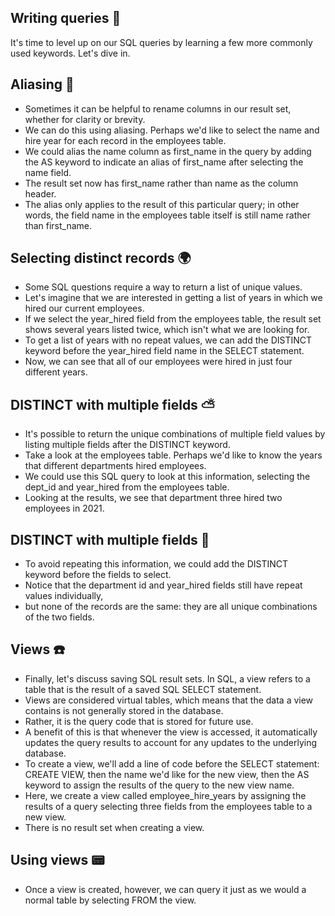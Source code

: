 ## Writing queries :tulip:
It's time to level up on our SQL queries by learning a few more commonly used keywords. Let's dive in.

## Aliasing :maple_leaf:
- Sometimes it can be helpful to rename columns in our result set, whether for clarity or brevity.
- We can do this using aliasing. Perhaps we'd like to select the name and hire year for each record in the employees table.
- We could alias the name column as first_name in the query by adding the AS keyword to indicate an alias of first_name after selecting the name field.
- The result set now has first_name rather than name as the column header.
- The alias only applies to the result of this particular query; in other words, the field name in the employees table itself is still name rather than first_name.

## Selecting distinct records :earth_africa:
- Some SQL questions require a way to return a list of unique values.
- Let's imagine that we are interested in getting a list of years in which we hired our current employees.
- If we select the year_hired field from the employees table, the result set shows several years listed twice, which isn't what we are looking for.
- To get a list of years with no repeat values, we can add the DISTINCT keyword before the year_hired field name in the SELECT statement.
- Now, we can see that all of our employees were hired in just four different years.

## DISTINCT with multiple fields :partly_sunny:
- It's possible to return the unique combinations of multiple field values by listing multiple fields after the DISTINCT keyword.
- Take a look at the employees table. Perhaps we'd like to know the years that different departments hired employees.
- We could use this SQL query to look at this information, selecting the dept_id and year_hired from the employees table.
- Looking at the results, we see that department three hired two employees in 2021.

## DISTINCT with multiple fields :milky_way:
- To avoid repeating this information, we could add the DISTINCT keyword before the fields to select.
- Notice that the department id and year_hired fields still have repeat values individually,
- but none of the records are the same: they are all unique combinations of the two fields.

## Views :phone:
- Finally, let's discuss saving SQL result sets. In SQL, a view refers to a table that is the result of a saved SQL SELECT statement.
- Views are considered virtual tables, which means that the data a view contains is not generally stored in the database.
- Rather, it is the query code that is stored for future use.
- A benefit of this is that whenever the view is accessed, it automatically updates the query results to account for any updates to the underlying database.
- To create a view, we'll add a line of code before the SELECT statement: CREATE VIEW, then the name we'd like for the new view, then the AS keyword to assign the results of the query to the new view name.
- Here, we create a view called employee_hire_years by assigning the results of a query selecting three fields from the employees table to a new view.
- There is no result set when creating a view.

## Using views :pager:
- Once a view is created, however, we can query it just as we would a normal table by selecting FROM the view.
